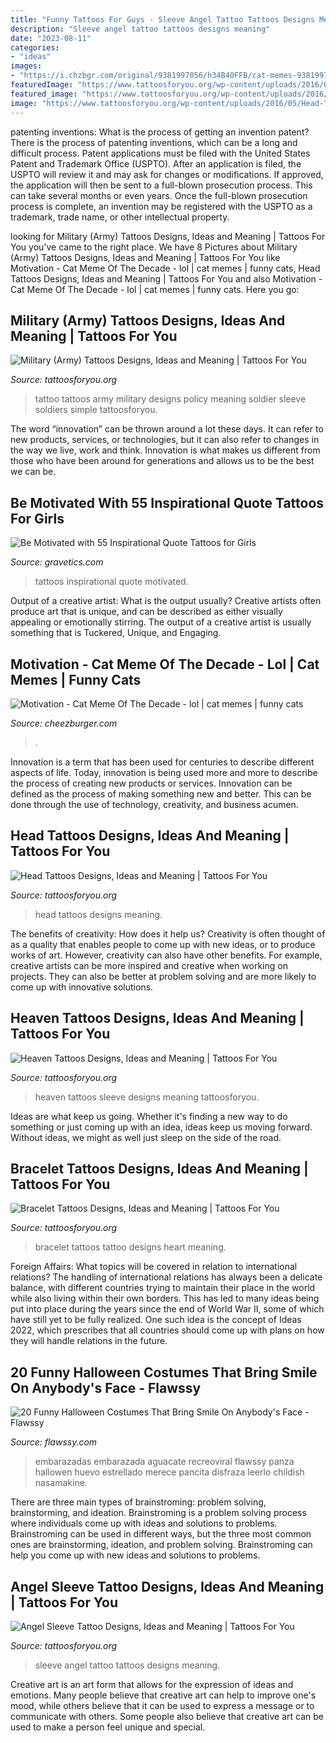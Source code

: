 ```yaml
---
title: "Funny Tattoos For Guys - Sleeve Angel Tattoo Tattoos Designs Meaning"
description: "Sleeve angel tattoo tattoos designs meaning"
date: "2023-08-11"
categories:
- "ideas"
images:
- "https://i.chzbgr.com/original/9381997056/h34B40FFB/cat-memes-9381997056"
featuredImage: "https://www.tattoosforyou.org/wp-content/uploads/2016/03/Heaven-Sleeve-Tattoos.jpg"
featured_image: "https://www.tattoosforyou.org/wp-content/uploads/2016/03/Heart-Bracelet-Tattoo.jpg"
image: "https://www.tattoosforyou.org/wp-content/uploads/2016/05/Head-Tattoos.jpg"
---
```



patenting inventions: What is the process of getting an invention patent?
There is the process of patenting inventions, which can be a long and difficult process. Patent applications must be filed with the United States Patent and Trademark Office (USPTO). After an application is filed, the USPTO will review it and may ask for changes or modifications. If approved, the application will then be sent to a full-blown prosecution process. This can take several months or even years. Once the full-blown prosecution process is complete, an invention may be registered with the USPTO as a trademark, trade name, or other intellectual property.

	

		
looking for Military (Army) Tattoos Designs, Ideas and Meaning | Tattoos For You you've came to the right place. We have 8 Pictures about Military (Army) Tattoos Designs, Ideas and Meaning | Tattoos For You like Motivation - Cat Meme Of The Decade - lol | cat memes | funny cats, Head Tattoos Designs, Ideas and Meaning | Tattoos For You and also Motivation - Cat Meme Of The Decade - lol | cat memes | funny cats. Here you go:
		
    
## Military (Army) Tattoos Designs, Ideas And Meaning | Tattoos For You

<img loading=lazy src="http://www.tattoosforyou.org/wp-content/uploads/2013/10/US-Army-Tattoo-Designs-769x1024.jpg" onerror="this.onerror=null;this.src='https://tse4.mm.bing.net/th?id=OIP.knRZP6WWleOpMJ7XZMFIagHaJ3&amp;pid=15.1';" alt="Military (Army) Tattoos Designs, Ideas and Meaning | Tattoos For You">

_Source: tattoosforyou.org_

>tattoo tattoos army military designs policy meaning soldier sleeve soldiers simple tattoosforyou. 

	

The word “innovation” can be thrown around a lot these days. It can refer to new products, services, or technologies, but it can also refer to changes in the way we live, work and think. Innovation is what makes us different from those who have been around for generations and allows us to be the best we can be.

    
## Be Motivated With 55 Inspirational Quote Tattoos For Girls

<img loading=lazy src="https://www.gravetics.com/wp-content/uploads/2017/04/tattooink-tattooart-positivemind-postivevibes-postivelife-inspirationalquotes-quotetattoo-quotetattoos.jpg" onerror="this.onerror=null;this.src='https://tse4.mm.bing.net/th?id=OIP.0uyeFjGptsl6tTtFMCP4BgHaHa&amp;pid=15.1';" alt="Be Motivated with 55 Inspirational Quote Tattoos for Girls">

_Source: gravetics.com_

>tattoos inspirational quote motivated. 

	

Output of a creative artist: What is the output usually?
Creative artists often produce art that is unique, and can be described as either visually appealing or emotionally stirring. The output of a creative artist is usually something that is Tuckered, Unique, and Engaging.

    
## Motivation - Cat Meme Of The Decade - Lol | Cat Memes | Funny Cats

<img loading=lazy src="https://i.chzbgr.com/original/9381997056/h34B40FFB/cat-memes-9381997056" onerror="this.onerror=null;this.src='https://tse2.mm.bing.net/th?id=OIP.FdCkoCQyq_YON8EtG4VtcQAAAA&amp;pid=15.1';" alt="Motivation - Cat Meme Of The Decade - lol | cat memes | funny cats">

_Source: cheezburger.com_

>. 

	

Innovation is a term that has been used for centuries to describe different aspects of life. Today, innovation is being used more and more to describe the process of creating new products or services. Innovation can be defined as the process of making something new and better. This can be done through the use of technology, creativity, and business acumen.

    
## Head Tattoos Designs, Ideas And Meaning | Tattoos For You

<img loading=lazy src="https://www.tattoosforyou.org/wp-content/uploads/2016/05/Head-Tattoos.jpg" onerror="this.onerror=null;this.src='https://tse4.mm.bing.net/th?id=OIP.1-fnfHRID0z5mrx7jW4JYwHaLH&amp;pid=15.1';" alt="Head Tattoos Designs, Ideas and Meaning | Tattoos For You">

_Source: tattoosforyou.org_

>head tattoos designs meaning. 

	

The benefits of creativity: How does it help us?
Creativity is often thought of as a quality that enables people to come up with new ideas, or to produce works of art. However, creativity can also have other benefits. For example, creative artists can be more inspired and creative when working on projects. They can also be better at problem solving and are more likely to come up with innovative solutions.

    
## Heaven Tattoos Designs, Ideas And Meaning | Tattoos For You

<img loading=lazy src="https://www.tattoosforyou.org/wp-content/uploads/2016/03/Heaven-Sleeve-Tattoos.jpg" onerror="this.onerror=null;this.src='https://tse1.mm.bing.net/th?id=OIP.tfs44CbTg1lUDZt2m5u7JgHaNq&amp;pid=15.1';" alt="Heaven Tattoos Designs, Ideas and Meaning | Tattoos For You">

_Source: tattoosforyou.org_

>heaven tattoos sleeve designs meaning tattoosforyou. 

	

Ideas are what keep us going. Whether it's finding a new way to do something or just coming up with an idea, ideas keep us moving forward. Without ideas, we might as well just sleep on the side of the road.

    
## Bracelet Tattoos Designs, Ideas And Meaning | Tattoos For You

<img loading=lazy src="https://www.tattoosforyou.org/wp-content/uploads/2016/03/Heart-Bracelet-Tattoo.jpg" onerror="this.onerror=null;this.src='https://tse2.mm.bing.net/th?id=OIP.ptT5eeHNUQR-eGROyrPWOQHaJ3&amp;pid=15.1';" alt="Bracelet Tattoos Designs, Ideas and Meaning | Tattoos For You">

_Source: tattoosforyou.org_

>bracelet tattoos tattoo designs heart meaning. 

	

Foreign Affairs: What topics will be covered in relation to international relations?
The handling of international relations has always been a delicate balance, with different countries trying to maintain their place in the world while also living within their own borders. This has led to many ideas being put into place during the years since the end of World War II, some of which have still yet to be fully realized. One such idea is the concept of Ideas 2022, which prescribes that all countries should come up with plans on how they will handle relations in the future.

    
## 20 Funny Halloween Costumes That Bring Smile On Anybody&#039;s Face - Flawssy

<img loading=lazy src="https://www.flawssy.com/wp-content/uploads/2016/05/Funny-Halloween-Costume-Avocado.jpg" onerror="this.onerror=null;this.src='https://tse3.mm.bing.net/th?id=OIP.JDHBLpm7Ozx2iaEJSVpRygHaJ3&amp;pid=15.1';" alt="20 Funny Halloween Costumes That Bring Smile On Anybody&#039;s Face - Flawssy">

_Source: flawssy.com_

>embarazadas embarazada aguacate recreoviral flawssy panza hallowen huevo estrellado merece pancita disfraza leerlo childish nasamakine. 

	

There are three main types of brainstroming: problem solving, brainstorming, and ideation.
Brainstroming is a problem solving process where individuals come up with ideas and solutions to problems. Brainstroming can be used in different ways, but the three most common ones are brainstorming, ideation, and problem solving. Brainstroming can help you come up with new ideas and solutions to problems.

    
## Angel Sleeve Tattoo Designs, Ideas And Meaning | Tattoos For You

<img loading=lazy src="https://www.tattoosforyou.org/wp-content/uploads/2017/11/Angel-Sleeve-Tattoos.jpg" onerror="this.onerror=null;this.src='https://tse1.mm.bing.net/th?id=OIP.sMA8vxhnkOs29SSJQELtCwHaMl&amp;pid=15.1';" alt="Angel Sleeve Tattoo Designs, Ideas and Meaning | Tattoos For You">

_Source: tattoosforyou.org_

>sleeve angel tattoo tattoos designs meaning. 

	

Creative art is an art form that allows for the expression of ideas and emotions. Many people believe that creative art can help to improve one's mood, while others believe that it can be used to express a message or to communicate with others. Some people also believe that creative art can be used to make a person feel unique and special.

